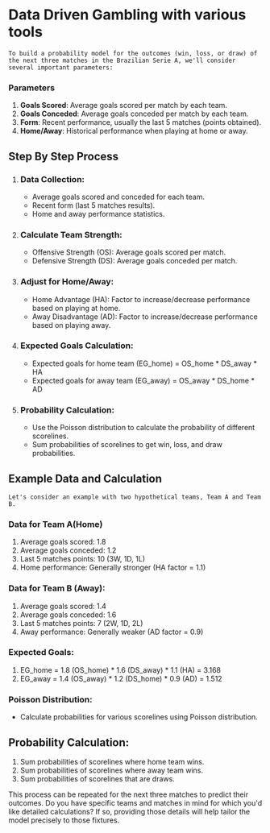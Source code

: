 # Data Driven Gambling with various tools 

    To build a probability model for the outcomes (win, loss, or draw) of the next three matches in the Brazilian Serie A, we'll consider several important parameters:

### Parameters

1. **Goals Scored**: Average goals scored per match by each team.
2. **Goals Conceded**: Average goals conceded per match by each team.
3. **Form**: Recent performance, usually the last 5 matches (points obtained).
4. **Home/Away**: Historical performance when playing at home or away.

## Step By Step Process
1. ### Data Collection:
    - Average goals scored and conceded for each team.
    - Recent form (last 5 matches results).
    - Home and away performance statistics.

2. ### Calculate Team Strength:
    - Offensive Strength (OS): Average goals scored per match.
    - Defensive Strength (DS): Average goals conceded per match.

3. ### Adjust for Home/Away:
   -  Home Advantage (HA): Factor to increase/decrease performance based on playing at home.
    - Away Disadvantage (AD): Factor to increase/decrease performance based on playing away.
4. ### Expected Goals Calculation:
    - Expected goals for home team (EG_home) = OS_home * DS_away * HA
    - Expected goals for away team (EG_away) = OS_away * DS_home * AD
5. ### Probability Calculation:
    - Use the Poisson distribution to calculate the probability of different scorelines.
    - Sum probabilities of scorelines to get win, loss, and draw probabilities.

## Example Data and Calculation
    Let's consider an example with two hypothetical teams, Team A and Team B.
### Data for Team A(Home)
1. Average goals scored: 1.8
2. Average goals conceded: 1.2
3. Last 5 matches points: 10 (3W, 1D, 1L)
4. Home performance: Generally stronger (HA factor = 1.1)

### Data for Team B (Away):
1. Average goals scored: 1.4
2. Average goals conceded: 1.6
3. Last 5 matches points: 7 (2W, 1D, 2L)
4. Away performance: Generally weaker (AD factor = 0.9)

### Expected Goals:
1. EG_home = 1.8 (OS_home) * 1.6 (DS_away) * 1.1 (HA) = 3.168
2. EG_away = 1.4 (OS_away) * 1.2 (DS_home) * 0.9 (AD) = 1.512

### Poisson Distribution:
- Calculate probabilities for various scorelines using Poisson distribution.

## Probability Calculation:
1. Sum probabilities of scorelines where home team wins.
2. Sum probabilities of scorelines where away team wins.
3. Sum probabilities of scorelines that are draws.

This process can be repeated for the next three matches to predict their outcomes. Do you have specific teams and matches in mind for which you'd like detailed calculations? If so, providing those details will help tailor the model precisely to those fixtures.

